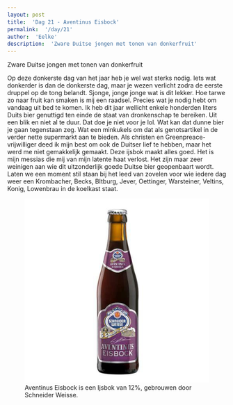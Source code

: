 ```yaml
---
layout: post
title:  'Dag 21 - Aventinus Eisbock'
permalink:  '/day/21'
author:  'Eelke'
description:  'Zware Duitse jongen met tonen van donkerfruit'
---
```

<p class='intro'><span class='dropcap'>Z</span>ware Duitse jongen met tonen van donkerfruit</p>

Op deze donkerste dag van het jaar heb je wel wat sterks nodig. Iets wat donkerder is dan de donkerste dag, maar je wezen verlicht zodra de eerste druppel op de tong belandt. Sjonge, jonge jonge wat is dit lekker. Hoe tarwe zo naar fruit kan smaken is mij een raadsel. Precies wat je nodig hebt om vandaag uit bed te komen. Ik heb dit jaar wellicht enkele honderden liters Duits bier genuttigd ten einde de staat van dronkenschap te bereiken. Uit een blik en niet al te duur. Dat doe je niet voor je lol. Wat kan dat dunne bier je gaan tegenstaan zeg. Wat een minkukels om dat als genotsartikel in de verder nette supermarkt aan te bieden. Als christen en Greenpreace-vrijwilliger deed ik mijn best om ook de Duitser lief te hebben, maar het werd me niet gemakkelijk gemaakt. Deze ijsbok maakt alles goed. Het is mijn messias die mij van mijn latente haat verlost. Het zijn maar zeer weinigen aan wie dit uitzonderlijk goede Duitse bier geopenbaart wordt. Laten we een moment stil staan bij het leed van zovelen voor wie iedere dag weer een Krombacher, Becks, BItburg, Jever,  Oettinger, Warsteiner, Veltins, Konig, Lowenbrau in de koelkast staat.

<figure><img src='/assets/img/day_21.jpg' alt=''/> <figcaption>Aventinus Eisbock is een Ijsbok van 12%, gebrouwen door Schneider Weisse.</figcaption></figure>
